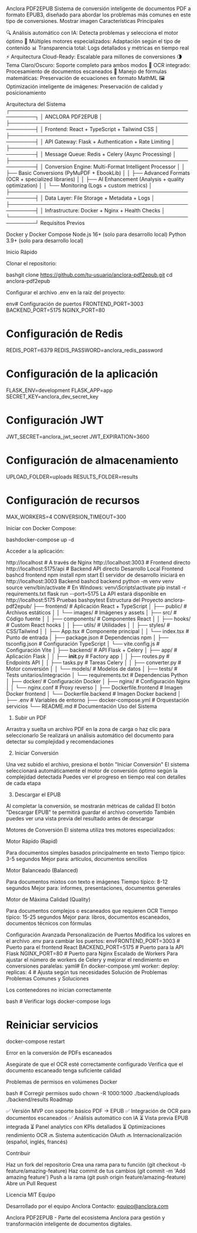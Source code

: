 Anclora PDF2EPUB
Sistema de conversión inteligente de documentos PDF a formato EPUB3, diseñado para abordar los problemas más comunes en este tipo de conversiones.
Mostrar imagen
Características Principales

🔍 Análisis automático con IA: Detecta problemas y selecciona el motor óptimo
🚀 Múltiples motores especializados: Adaptación según el tipo de contenido
📊 Transparencia total: Logs detallados y métricas en tiempo real
⚡ Arquitectura Cloud-Ready: Escalable para millones de conversiones
🌗 Tema Claro/Oscuro: Soporte completo para ambos modos
🔄 OCR integrado: Procesamiento de documentos escaneados
📝 Manejo de fórmulas matemáticas: Preservación de ecuaciones en formato MathML
🖼️ Optimización inteligente de imágenes: Preservación de calidad y posicionamiento

Arquitectura del Sistema
┌─────────────────────────────────────────────────────────┐
│ ANCLORA PDF2EPUB                                        │
├─────────────────────────────────────────────────────────┤
│ Frontend: React + TypeScript + Tailwind CSS             │
├─────────────────────────────────────────────────────────┤
│ API Gateway: Flask + Authentication + Rate Limiting     │
├─────────────────────────────────────────────────────────┤
│ Message Queue: Redis + Celery (Async Processing)        │
├─────────────────────────────────────────────────────────┤
│ Conversion Engine: Multi-Format Intelligent Processor   │
│ ├── Basic Conversions (PyMuPDF + EbookLib)             │
│ ├── Advanced Formats (OCR + specialized libraries)      │
│ ├── AI Enhancement (Analysis + quality optimization)    │
│ └── Monitoring (Logs + custom metrics)                  │
├─────────────────────────────────────────────────────────┤
│ Data Layer: File Storage + Metadata + Logs              │
├─────────────────────────────────────────────────────────┤
│ Infrastructure: Docker + Nginx + Health Checks          │
└─────────────────────────────────────────────────────────┘
Requisitos Previos

Docker y Docker Compose
Node.js 16+ (solo para desarrollo local)
Python 3.9+ (solo para desarrollo local)

Inicio Rápido

Clonar el repositorio:

bashgit clone https://github.com/tu-usuario/anclora-pdf2epub.git
cd anclora-pdf2epub

Configurar el archivo .env en la raíz del proyecto:

env# Configuración de puertos
FRONTEND_PORT=3003
BACKEND_PORT=5175
NGINX_PORT=80

# Configuración de Redis
REDIS_PORT=6379
REDIS_PASSWORD=anclora_redis_password

# Configuración de la aplicación
FLASK_ENV=development
FLASK_APP=app
SECRET_KEY=anclora_dev_secret_key
# Configuración JWT
JWT_SECRET=anclora_jwt_secret
JWT_EXPIRATION=3600

# Configuración de almacenamiento
UPLOAD_FOLDER=uploads
RESULTS_FOLDER=results

# Configuración de recursos
MAX_WORKERS=4
CONVERSION_TIMEOUT=300

Iniciar con Docker Compose:

bashdocker-compose up -d

Acceder a la aplicación:

http://localhost           # A través de Nginx
http://localhost:3003      # Frontend directo
http://localhost:5175/api  # Backend API directo
Desarrollo Local
Frontend
bashcd frontend
npm install
npm start
El servidor de desarrollo iniciará en http://localhost:3003
Backend
bashcd backend
python -m venv venv
source venv/bin/activate  # En Windows: venv\Scripts\activate
pip install -r requirements.txt
flask run --port=5175
La API estará disponible en http://localhost:5175
Pruebas
bashpytest
Estructura del Proyecto
anclora-pdf2epub/
├── frontend/                 # Aplicación React + TypeScript
│   ├── public/               # Archivos estáticos
│   │   └── images/           # Imágenes y assets
│   ├── src/                  # Código fuente
│   │   ├── components/       # Componentes React
│   │   ├── hooks/            # Custom React hooks
│   │   ├── utils/            # Utilidades
│   │   ├── styles/           # CSS/Tailwind
│   │   ├── App.tsx           # Componente principal
│   │   └── index.tsx         # Punto de entrada
│   ├── package.json          # Dependencias npm
│   ├── tsconfig.json         # Configuración TypeScript
│   └── vite.config.js        # Configuración Vite
│
├── backend/                  # API Flask + Celery
│   ├── app/                  # Aplicación Flask
│   │   ├── __init__.py       # Factory app
│   │   ├── routes.py         # Endpoints API
│   │   ├── tasks.py          # Tareas Celery
│   │   ├── converter.py      # Motor conversión
│   │   └── models/           # Modelos de datos
│   ├── tests/                # Tests unitarios/integración
│   └── requirements.txt      # Dependencias Python
│
├── docker/                   # Configuración Docker
│   ├── nginx/                # Configuración Nginx
│   │   └── nginx.conf        # Proxy reverso
│   ├── Dockerfile.frontend   # Imagen Docker frontend
│   └── Dockerfile.backend    # Imagen Docker backend
│
├── .env                      # Variables de entorno
├── docker-compose.yml        # Orquestación servicios
└── README.md                 # Documentación
Uso del Sistema
1. Subir un PDF

Arrastra y suelta un archivo PDF en la zona de carga o haz clic para seleccionarlo
Se realizará un análisis automático del documento para detectar su complejidad y recomendaciones

2. Iniciar Conversión

Una vez subido el archivo, presiona el botón "Iniciar Conversión"
El sistema seleccionará automáticamente el motor de conversión óptimo según la complejidad detectada
Puedes ver el progreso en tiempo real con detalles de cada etapa

3. Descargar el EPUB

Al completar la conversión, se mostrarán métricas de calidad
El botón "Descargar EPUB" te permitirá guardar el archivo convertido
También puedes ver una vista previa del resultado antes de descargar

Motores de Conversión
El sistema utiliza tres motores especializados:

Motor Rápido (Rapid)

Para documentos simples basados principalmente en texto
Tiempo típico: 3-5 segundos
Mejor para: artículos, documentos sencillos


Motor Balanceado (Balanced)

Para documentos mixtos con texto e imágenes
Tiempo típico: 8-12 segundos
Mejor para: informes, presentaciones, documentos generales


Motor de Máxima Calidad (Quality)

Para documentos complejos o escaneados que requieren OCR
Tiempo típico: 15-25 segundos
Mejor para: libros, documentos escaneados, documentos técnicos con fórmulas



Configuración Avanzada
Personalización de Puertos
Modifica los valores en el archivo .env para cambiar los puertos:
envFRONTEND_PORT=3003    # Puerto para el frontend React
BACKEND_PORT=5175     # Puerto para la API Flask
NGINX_PORT=80         # Puerto para Nginx
Escalado de Workers
Para ajustar el número de workers de Celery y mejorar el rendimiento en conversiones paralelas:
yaml# En docker-compose.yml
worker:
  deploy:
    replicas: 4  # Ajusta según tus necesidades
Solución de Problemas
Problemas Comunes y Soluciones

Los contenedores no inician correctamente

bash   # Verificar logs
   docker-compose logs
   
   # Reiniciar servicios
   docker-compose restart

Error en la conversión de PDFs escaneados

Asegúrate de que el OCR esté correctamente configurado
Verifica que el documento escaneado tenga suficiente calidad


Problemas de permisos en volúmenes Docker

bash   # Corregir permisos
   sudo chown -R 1000:1000 ./backend/uploads ./backend/results
Roadmap

✅ Versión MVP con soporte básico PDF → EPUB
✅ Integración de OCR para documentos escaneados
✅ Análisis automático con IA
⏳ Vista previa EPUB integrada
⏳ Panel analytics con KPIs detallados
⏳ Optimizaciones rendimiento OCR
🔜 Sistema autenticación OAuth
🔜 Internacionalización (español, inglés, francés)

Contribuir

Haz un fork del repositorio
Crea una rama para tu función (git checkout -b feature/amazing-feature)
Haz commit de tus cambios (git commit -m 'Add amazing feature')
Push a la rama (git push origin feature/amazing-feature)
Abre un Pull Request

Licencia
MIT
Equipo

Desarrollado por el equipo Anclora
Contacto: equipo@anclora.com


Anclora PDF2EPUB - Parte del ecosistema Anclora para gestión y transformación inteligente de documentos digitales.